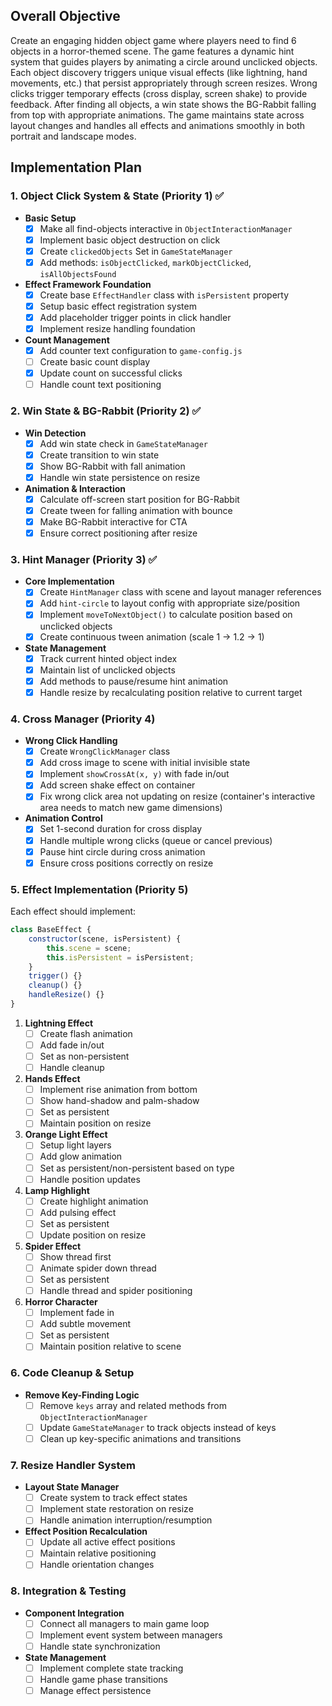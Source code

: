 ## Overall Objective
Create an engaging hidden object game where players need to find 6 objects in a horror-themed scene. The game features a dynamic hint system that guides players by animating a circle around unclicked objects. Each object discovery triggers unique visual effects (like lightning, hand movements, etc.) that persist appropriately through screen resizes. Wrong clicks trigger temporary effects (cross display, screen shake) to provide feedback. After finding all objects, a win state shows the BG-Rabbit falling from top with appropriate animations. The game maintains state across layout changes and handles all effects and animations smoothly in both portrait and landscape modes.

## Implementation Plan

### 1. Object Click System & State (Priority 1) ✅
- **Basic Setup**
  - [x] Make all find-objects interactive in `ObjectInteractionManager`
  - [x] Implement basic object destruction on click
  - [x] Create `clickedObjects` Set in `GameStateManager`
  - [x] Add methods: `isObjectClicked`, `markObjectClicked`, `isAllObjectsFound`

- **Effect Framework Foundation**
  - [x] Create base `EffectHandler` class with `isPersistent` property
  - [x] Setup basic effect registration system
  - [x] Add placeholder trigger points in click handler
  - [x] Implement resize handling foundation

- **Count Management**
  - [x] Add counter text configuration to `game-config.js`
  - [ ] Create basic count display
  - [x] Update count on successful clicks
  - [ ] Handle count text positioning

### 2. Win State & BG-Rabbit (Priority 2) ✅
- **Win Detection**
  - [x] Add win state check in `GameStateManager`
  - [x] Create transition to win state
  - [x] Show BG-Rabbit with fall animation
  - [x] Handle win state persistence on resize

- **Animation & Interaction**
  - [x] Calculate off-screen start position for BG-Rabbit
  - [x] Create tween for falling animation with bounce
  - [x] Make BG-Rabbit interactive for CTA
  - [x] Ensure correct positioning after resize

### 3. Hint Manager (Priority 3) ✅
- **Core Implementation**
  - [x] Create `HintManager` class with scene and layout manager references
  - [x] Add `hint-circle` to layout config with appropriate size/position
  - [x] Implement `moveToNextObject()` to calculate position based on unclicked objects
  - [x] Create continuous tween animation (scale 1 -> 1.2 -> 1)

- **State Management**
  - [x] Track current hinted object index
  - [x] Maintain list of unclicked objects
  - [x] Add methods to pause/resume hint animation
  - [x] Handle resize by recalculating position relative to current target

### 4. Cross Manager (Priority 4)
- **Wrong Click Handling**
  - [x] Create `WrongClickManager` class
  - [x] Add cross image to scene with initial invisible state
  - [x] Implement `showCrossAt(x, y)` with fade in/out
  - [x] Add screen shake effect on container
  - [x] Fix wrong click area not updating on resize (container's interactive area needs to match new game dimensions)

- **Animation Control**
  - [x] Set 1-second duration for cross display
  - [x] Handle multiple wrong clicks (queue or cancel previous)
  - [x] Pause hint circle during cross animation
  - [x] Ensure cross positions correctly on resize

### 5. Effect Implementation (Priority 5)
Each effect should implement:
```javascript
class BaseEffect {
    constructor(scene, isPersistent) {
        this.scene = scene;
        this.isPersistent = isPersistent;
    }
    trigger() {}
    cleanup() {}
    handleResize() {}
}
```

1. **Lightning Effect**
   - [ ] Create flash animation
   - [ ] Add fade in/out
   - [ ] Set as non-persistent
   - [ ] Handle cleanup

2. **Hands Effect**
   - [ ] Implement rise animation from bottom
   - [ ] Show hand-shadow and palm-shadow
   - [ ] Set as persistent
   - [ ] Maintain position on resize

3. **Orange Light Effect**
   - [ ] Setup light layers
   - [ ] Add glow animation
   - [ ] Set as persistent/non-persistent based on type
   - [ ] Handle position updates

4. **Lamp Highlight**
   - [ ] Create highlight animation
   - [ ] Add pulsing effect
   - [ ] Set as persistent
   - [ ] Update position on resize

5. **Spider Effect**
   - [ ] Show thread first
   - [ ] Animate spider down thread
   - [ ] Set as persistent
   - [ ] Handle thread and spider positioning

6. **Horror Character**
   - [ ] Implement fade in
   - [ ] Add subtle movement
   - [ ] Set as persistent
   - [ ] Maintain position relative to scene

### 6. Code Cleanup & Setup
- **Remove Key-Finding Logic**
  - [ ] Remove `keys` array and related methods from `ObjectInteractionManager`
  - [ ] Update `GameStateManager` to track objects instead of keys
  - [ ] Clean up key-specific animations and transitions

### 7. Resize Handler System
- **Layout State Manager**
  - [ ] Create system to track effect states
  - [ ] Implement state restoration on resize
  - [ ] Handle animation interruption/resumption

- **Effect Position Recalculation**
  - [ ] Update all active effect positions
  - [ ] Maintain relative positioning
  - [ ] Handle orientation changes

### 8. Integration & Testing
- **Component Integration**
  - [ ] Connect all managers to main game loop
  - [ ] Implement event system between managers
  - [ ] Handle state synchronization

- **State Management**
  - [ ] Implement complete state tracking
  - [ ] Handle game phase transitions
  - [ ] Manage effect persistence
